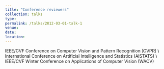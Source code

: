 ```yaml
---
title: "Conference reviewers"
collection: talks
type: 
permalink: /talks/2012-03-01-talk-1
venue: 
date: 
location: 
---
```


IEEE/CVF Conference on Computer Vision and Pattern Recognition (CVPR) \\
International Conference on Artificial Intelligence and Statistics (AISTATS) \\
IEEE/CVF Winter Conference on Applications of Computer Vision (WACV)
